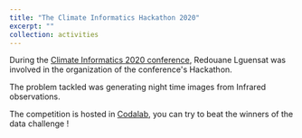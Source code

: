 ```yaml
---
title: "The Climate Informatics Hackathon 2020"
excerpt: ""
collection: activities
---
```


During the [Climate Informatics 2020 conference](https://ci2020.web.ox.ac.uk), Redouane Lguensat was involved in the organization of the conference's Hackathon.

The problem tackled was generating night time images from Infrared observations. 

The competition is hosted in [Codalab](https://competitions.codalab.org/competitions/26644), you can try to beat the winners of the data challenge !
